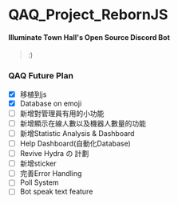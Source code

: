 # QAQ_Project_RebornJS

#### Illuminate Town Hall's Open Source Discord Bot



>:) 

### QAQ Future Plan
- [x] 移植到js
- [x] Database on emoji
- [ ] 新增對管理員有用的小功能
- [ ] 新增顯示在線人數以及機器人數量的功能
- [ ] 新增Statistic Analysis & Dashboard
- [ ] Help Dashboard(自動化Database)
- [ ] Revive Hydra の 計劃
- [ ] 新增sticker
- [ ] 完善Error Handling
- [ ] Poll System
- [ ] Bot speak text feature
